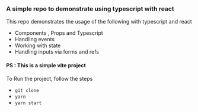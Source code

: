 ### A simple repo to demonstrate using typescript with react

This repo demonstrates the usage of the following with typescript and react

- Components , Props and Typescript
- Handling events
- Working with state
- Handling inputs via forms and refs

#### PS : This is a simple vite project

To Run the project, follow the steps

- `git clone`
- `yarn`
- `yarn start`
